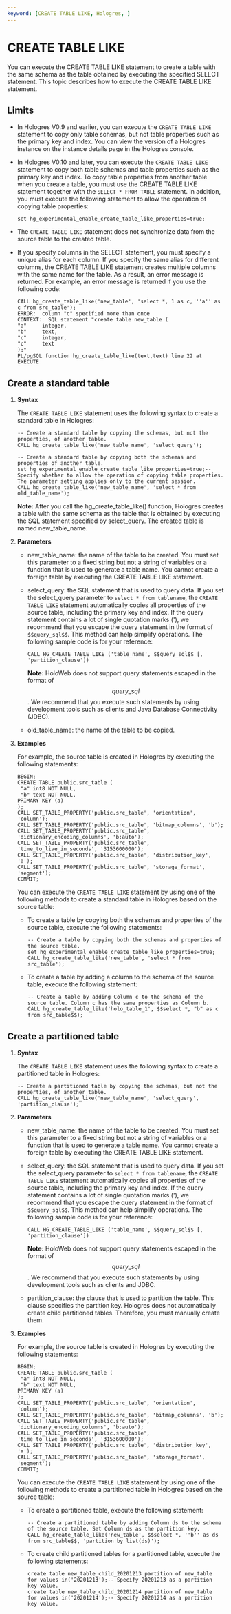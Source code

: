 ```yaml
---
keyword: [CREATE TABLE LIKE, Hologres, ]
---
```


# CREATE TABLE LIKE

You can execute the CREATE TABLE LIKE statement to create a table with the same schema as the table obtained by executing the specified SELECT statement. This topic describes how to execute the CREATE TABLE LIKE statement.

## Limits

-   In Hologres V0.9 and earlier, you can execute the `CREATE TABLE LIKE` statement to copy only table schemas, but not table properties such as the primary key and index. You can view the version of a Hologres instance on the instance details page in the Hologres console.
-   In Hologres V0.10 and later, you can execute the `CREATE TABLE LIKE` statement to copy both table schemas and table properties such as the primary key and index. To copy table properties from another table when you create a table, you must use the CREATE TABLE LIKE statement together with the `SELECT * FROM TABLE` statement. In addition, you must execute the following statement to allow the operation of copying table properties:

    ```
    set hg_experimental_enable_create_table_like_properties=true;
    ```

-   The `CREATE TABLE LIKE` statement does not synchronize data from the source table to the created table.
-   If you specify columns in the SELECT statement, you must specify a unique alias for each column. If you specify the same alias for different columns, the CREATE TABLE LIKE statement creates multiple columns with the same name for the table. As a result, an error message is returned. For example, an error message is returned if you use the following code:

    ```
    CALL hg_create_table_like('new_table', 'select *, 1 as c, ''a'' as c from src_table');
    ERROR:  column "c" specified more than once
    CONTEXT:  SQL statement "create table new_table (
    "a"     integer,
    "b"     text,
    "c"     integer,
    "c"     text
    );"
    PL/pgSQL function hg_create_table_like(text,text) line 22 at EXECUTE
    ```


## Create a standard table

1.  **Syntax**

    The `CREATE TABLE LIKE` statement uses the following syntax to create a standard table in Hologres:

    ```
    -- Create a standard table by copying the schemas, but not the properties, of another table.
    CALL hg_create_table_like('new_table_name', 'select_query');
    
    -- Create a standard table by copying both the schemas and properties of another table.
    set hg_experimental_enable_create_table_like_properties=true;-- Specify whether to allow the operation of copying table properties. The parameter setting applies only to the current session.
    CALL hg_create_table_like('new_table_name', 'select * from old_table_name');
    ```

    **Note:** After you call the hg\_create\_table\_like\(\) function, Hologres creates a table with the same schema as the table that is obtained by executing the SQL statement specified by select\_query. The created table is named new\_table\_name.

2.  **Parameters**
    -   new\_table\_name: the name of the table to be created. You must set this parameter to a fixed string but not a string of variables or a function that is used to generate a table name. You cannot create a foreign table by executing the CREATE TABLE LIKE statement.
    -   select\_query: the SQL statement that is used to query data. If you set the select\_query parameter to `select * from tablename`, the `CREATE TABLE LIKE` statement automatically copies all properties of the source table, including the primary key and index. If the query statement contains a lot of single quotation marks \('\), we recommend that you escape the query statement in the format of `$$query_sql$$`. This method can help simplify operations. The following sample code is for your reference:

        ```
        CALL HG_CREATE_TABLE_LIKE ('table_name', $$query_sql$$ [, 'partition_clause'])
        ```

        **Note:** HoloWeb does not support query statements escaped in the format of $$query\_sql$$. We recommend that you execute such statements by using development tools such as clients and Java Database Connectivity \(JDBC\).

    -   old\_table\_name: the name of the table to be copied.
3.  **Examples**

    For example, the source table is created in Hologres by executing the following statements:

    ```
    BEGIN;
    CREATE TABLE public.src_table (
     "a" int8 NOT NULL,
     "b" text NOT NULL,
    PRIMARY KEY (a)
    );
    CALL SET_TABLE_PROPERTY('public.src_table', 'orientation', 'column');
    CALL SET_TABLE_PROPERTY('public.src_table', 'bitmap_columns', 'b');
    CALL SET_TABLE_PROPERTY('public.src_table', 'dictionary_encoding_columns', 'b:auto');
    CALL SET_TABLE_PROPERTY('public.src_table', 'time_to_live_in_seconds', '3153600000');
    CALL SET_TABLE_PROPERTY('public.src_table', 'distribution_key', 'a');
    CALL SET_TABLE_PROPERTY('public.src_table', 'storage_format', 'segment');
    COMMIT;
    ```

    You can execute the `CREATE TABLE LIKE` statement by using one of the following methods to create a standard table in Hologres based on the source table:

    -   To create a table by copying both the schemas and properties of the source table, execute the following statements:

        ```
        -- Create a table by copying both the schemas and properties of the source table.
        set hg_experimental_enable_create_table_like_properties=true;
        CALL hg_create_table_like('new_table', 'select * from src_table');
        ```

    -   To create a table by adding a column to the schema of the source table, execute the following statement:

        ```
        -- Create a table by adding Column c to the schema of the source table. Column c has the same properties as Column b.
        CALL hg_create_table_like('holo_table_1', $$select *, "b" as c from src_table$$);
        ```


## Create a partitioned table

1.  **Syntax**

    The `CREATE TABLE LIKE` statement uses the following syntax to create a partitioned table in Hologres:

    ```
    -- Create a partitioned table by copying the schemas, but not the properties, of another table.
    CALL hg_create_table_like('new_table_name', 'select_query', 'partition_clause');
    ```

2.  **Parameters**
    -   new\_table\_name: the name of the table to be created. You must set this parameter to a fixed string but not a string of variables or a function that is used to generate a table name. You cannot create a foreign table by executing the CREATE TABLE LIKE statement.
    -   select\_query: the SQL statement that is used to query data. If you set the select\_query parameter to `select * from tablename`, the `CREATE TABLE LIKE` statement automatically copies all properties of the source table, including the primary key and index. If the query statement contains a lot of single quotation marks \('\), we recommend that you escape the query statement in the format of `$$query_sql$$`. This method can help simplify operations. The following sample code is for your reference:

        ```
        CALL HG_CREATE_TABLE_LIKE ('table_name', $$query_sql$$ [, 'partition_clause'])
        ```

        **Note:** HoloWeb does not support query statements escaped in the format of $$query\_sql$$. We recommend that you execute such statements by using development tools such as clients and JDBC.

    -   partition\_clause: the clause that is used to partition the table. This clause specifies the partition key. Hologres does not automatically create child partitioned tables. Therefore, you must manually create them.
3.  **Examples**

    For example, the source table is created in Hologres by executing the following statements:

    ```
    BEGIN;
    CREATE TABLE public.src_table (
     "a" int8 NOT NULL,
     "b" text NOT NULL,
    PRIMARY KEY (a)
    );
    CALL SET_TABLE_PROPERTY('public.src_table', 'orientation', 'column');
    CALL SET_TABLE_PROPERTY('public.src_table', 'bitmap_columns', 'b');
    CALL SET_TABLE_PROPERTY('public.src_table', 'dictionary_encoding_columns', 'b:auto');
    CALL SET_TABLE_PROPERTY('public.src_table', 'time_to_live_in_seconds', '3153600000');
    CALL SET_TABLE_PROPERTY('public.src_table', 'distribution_key', 'a');
    CALL SET_TABLE_PROPERTY('public.src_table', 'storage_format', 'segment');
    COMMIT;
    ```

    You can execute the `CREATE TABLE LIKE` statement by using one of the following methods to create a partitioned table in Hologres based on the source table:

    -   To create a partitioned table, execute the following statement:

        ```
        -- Create a partitioned table by adding Column ds to the schema of the source table. Set Column ds as the partition key.
        CALL hg_create_table_like('new_table', $$select *, ''b'' as ds from src_table$$, 'partition by list(ds)');
        ```

    -   To create child partitioned tables for a partitioned table, execute the following statements:

        ```
        create table new_table_child_20201213 partition of new_table for values in('20201213');-- Specify 20201213 as a partition key value.
        create table new_table_child_20201214 partition of new_table for values in('20201214');-- Specify 20201214 as a partition key value.
        ```


